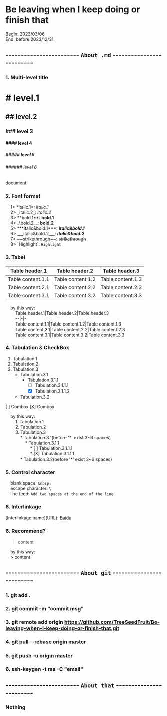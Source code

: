 # Be leaving when I keep doing or finish that
Begin: 2023/03/06  
End: before 2023/12/31  
## ------------------------ `About .md` -------------------------
### 1. Multi-level title
# # level.1
## ## level.2
### ### level 3
#### #### level 4
##### ##### level 5
###### ###### level 6
document  
### 2. Font format
&nbsp;&nbsp;&nbsp;&nbsp;1> \*italic.1\*: *italic.1*  
&nbsp;&nbsp;&nbsp;&nbsp;2> \_italic.2\_: _italic.2_  
&nbsp;&nbsp;&nbsp;&nbsp;3> \*\*bold.1\*\*: **bold.1**  
&nbsp;&nbsp;&nbsp;&nbsp;4> \_\bold.2\_\_: __bold.2__  
&nbsp;&nbsp;&nbsp;&nbsp;5> \*\*\*italic&bold.1\*\*\*: ***italic&bold.1***  
&nbsp;&nbsp;&nbsp;&nbsp;6> \_\_\_italic&bold.2\_\_\_: ___italic&bold.2___  
&nbsp;&nbsp;&nbsp;&nbsp;7> \~\~strikethrough\~\~: ~~strikethrough~~  
&nbsp;&nbsp;&nbsp;&nbsp;8> \`Highlight\`: `Highlight`  
### 3. Tabel
Table header.1|Table header.2|Table header.3
--|-|-
Table content.1.1|Table content.1.2|Table content.1.3
Table content.2.1|Table content.2.2|Table content.2.3
Table content.3.1|Table content.3.2|Table content.3.3

&nbsp;&nbsp;&nbsp;&nbsp;by this way:  
&nbsp;&nbsp;&nbsp;&nbsp;&nbsp;&nbsp;&nbsp;&nbsp;Table header.1\|Table header.2\|Table header.3  
&nbsp;&nbsp;&nbsp;&nbsp;&nbsp;&nbsp;&nbsp;&nbsp;--\|-\|-  
&nbsp;&nbsp;&nbsp;&nbsp;&nbsp;&nbsp;&nbsp;&nbsp;Table content.1.1\|Table content.1.2\|Table content.1.3  
&nbsp;&nbsp;&nbsp;&nbsp;&nbsp;&nbsp;&nbsp;&nbsp;Table content.2.1\|Table content.2.2\|Table content.2.3  
&nbsp;&nbsp;&nbsp;&nbsp;&nbsp;&nbsp;&nbsp;&nbsp;Table content.3.1\|Table content.3.2\|Table content.3.3  
### 4. Tabulation & CheckBox
1. Tabulation.1
2. Tabulation.2
3. Tabulation.3
    * Tabulation.3.1
        * Tabulation.3.1.1
            * [ ] Tabulation.3.1.1.1
            * [X] Tabulation.3.1.1.2
    * Tabulation.3.2  

[ ] Combox
[X] Combox

&nbsp;&nbsp;&nbsp;&nbsp;by this way:  
&nbsp;&nbsp;&nbsp;&nbsp;&nbsp;&nbsp;&nbsp;&nbsp;1. Tabulation.1  
&nbsp;&nbsp;&nbsp;&nbsp;&nbsp;&nbsp;&nbsp;&nbsp;2. Tabulation.2  
&nbsp;&nbsp;&nbsp;&nbsp;&nbsp;&nbsp;&nbsp;&nbsp;3. Tabulation.3  
&nbsp;&nbsp;&nbsp;&nbsp;&nbsp;&nbsp;&nbsp;&nbsp;&nbsp;&nbsp;&nbsp;&nbsp;* Tabulation.3.1(before '\*' exist 3\~6 spaces)  
&nbsp;&nbsp;&nbsp;&nbsp;&nbsp;&nbsp;&nbsp;&nbsp;&nbsp;&nbsp;&nbsp;&nbsp;&nbsp;&nbsp;&nbsp;&nbsp;* Tabulation.3.1.1  
&nbsp;&nbsp;&nbsp;&nbsp;&nbsp;&nbsp;&nbsp;&nbsp;&nbsp;&nbsp;&nbsp;&nbsp;&nbsp;&nbsp;&nbsp;&nbsp;&nbsp;&nbsp;&nbsp;&nbsp;* \[ \] Tabulation.3.1.1.1  
&nbsp;&nbsp;&nbsp;&nbsp;&nbsp;&nbsp;&nbsp;&nbsp;&nbsp;&nbsp;&nbsp;&nbsp;&nbsp;&nbsp;&nbsp;&nbsp;&nbsp;&nbsp;&nbsp;&nbsp;* \[X\] Tabulation.3.1.1.1  
&nbsp;&nbsp;&nbsp;&nbsp;&nbsp;&nbsp;&nbsp;&nbsp;&nbsp;&nbsp;&nbsp;&nbsp;* Tabulation.3.2(before '\*' exist 3\~6 spaces)  
### 5. Control character
&nbsp;&nbsp;&nbsp;&nbsp;blank space: `&nbsp;`  
&nbsp;&nbsp;&nbsp;&nbsp;escape character: `\`  
&nbsp;&nbsp;&nbsp;&nbsp;line feed: `Add two spaces at the end of the line`  
### 6. Interlinkage
\[Interlinkage name\]\(URL\): [Baidu](https://www.baidu.com/)
### 6. Recommend?
> content  

&nbsp;&nbsp;&nbsp;&nbsp;by this way:  
&nbsp;&nbsp;&nbsp;&nbsp;> content  

## ------------------------ `About git` -------------------------
### 1. git add .
### 2. git commit -m "commit msg"
### 3. git remote add origin https://github.com/TreeSeedFruit/Be-leaving-when-I-keep-doing-or-finish-that.git
### 4. git pull --rebase origin master
### 5. git push -u origin master
### 6. ssh-keygen -t rsa -C "email"

## ------------------------ `About that` ------------------------
### Nothing